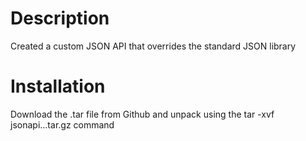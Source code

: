 # Description

Created a custom JSON API that overrides the standard JSON library

# Installation

Download the .tar file from Github and unpack using the tar -xvf jsonapi...tar.gz command
